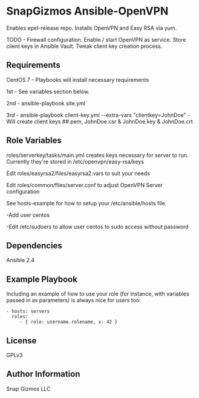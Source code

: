 SnapGizmos Ansible-OpenVPN
=========

Enables epel-release repo. Installs OpenVPN and Easy RSA via yum.

TODO - Firewall configuration. Enable / start OpenVPN as service. Store client keys in Ansible Vault. 
Tweak client key creation process.


Requirements
------------

CentOS 7 - Playbooks will install necessary requirements

1st - See variables section below.

2nd - ansible-playbook site.yml

3rd - ansible-playbook client-key.yml --extra-vars "clientkey=JohnDoe" - Will create client keys ##.pem, JohnDoe.csr & JohnDoe.key & JohnDoe.crt



Role Variables
--------------

roles/serverkey/tasks/main.yml creates keys necessary for server to run.
Currently they're stored in /etc/openvpn/easy-rsa/keys


Edit roles/easyrsa2/files/easyrsa2.vars to suit your needs

Edit roles/common/files/server.conf to adjust OpenVPN Server configuration


See hosts-example for how to setup your /etc/ansible/hosts file.

-Add user centos

-Edit /etc/sudoers to allow user centos to sudo access without password

Dependencies
------------

Ansible 2.4

Example Playbook
----------------

Including an example of how to use your role (for instance, with variables passed in as parameters) is always nice for users too:

    - hosts: servers
      roles:
         - { role: username.rolename, x: 42 }

License
-------

GPLv3

Author Information
------------------

Snap Gizmos LLC
